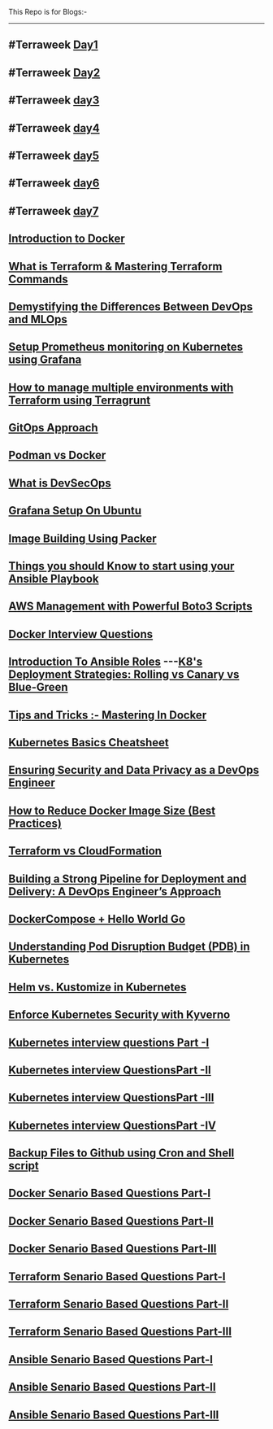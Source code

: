 This Repo is for  Blogs:-

----
#Terraweek [Day1](https://medium.com/@sushantkapare1717/day-1-introduction-to-terraform-and-terraform-basics-db6ce45fef16)
----
#Terraweek [Day2](https://medium.com/@sushantkapare1717/day-2-terraform-configuration-language-hcl-18b3b37a993f)
----
#Terraweek [day3](https://medium.com/@sushantkapare1717/day-3-terraweek-managing-resources-6a5558ff09fc)
----
#Terraweek [day4](https://medium.com/@sushantkapare1717/day-4-terraform-state-management-c6b3e0e4a448)
---
#Terraweek [day5](https://medium.com/@sushantkapare1717/day-5-terraweek-terraform-modules-e802f4c8e2a3)
---
#Terraweek [day6](https://medium.com/@sushantkapare1717/day06-terraweek-terraform-providers-1c70900d7d62)
---
#Terraweek [day7](https://medium.com/@sushantkapare1717/day-7-terraweek-advanced-topics-e8f5b74e19e1)
---
[Introduction to Docker](https://medium.com/@sushantkapare1717/introduction-to-docker-e858e8933a83)
---
[What is Terraform & Mastering Terraform Commands](https://medium.com/@sushantkapare1717/what-is-terraform-mastering-terraform-commands-799e299d566e)
---
[Demystifying the Differences Between DevOps and MLOps](https://medium.com/@sushantkapare1717/demystifying-the-differences-between-devops-and-mlops-225f886f264e)
---
[Setup Prometheus monitoring on Kubernetes using Grafana](https://medium.com/@sushantkapare1717/setup-prometheus-monitoring-on-kubernetes-using-grafana-fe09cb3656f7)
---
[How to manage multiple environments with Terraform using Terragrunt](https://medium.com/@sushantkapare1717/how-to-manage-multiple-environments-with-terraform-using-terragrunt-717340cfc374)
---
[GitOps Approach](https://medium.com/@sushantkapare1717/gitops-approach-2b232a81ac44)
---
[Podman vs Docker](https://medium.com/@sushantkapare1717/podman-vs-docker-f7ae59b46ef1)
---
[What is DevSecOps](https://medium.com/@sushantkapare1717/what-is-devsecops-16126a8c6a68)
---
[Grafana Setup On Ubuntu](https://medium.com/@sushantkapare1717/grafana-setup-on-ubuntu-2e90aa20b76d)
---
[Image Building Using Packer](https://medium.com/@sushantkapare1717/image-building-using-packer-8021a8229816)
---
[Things you should Know to start using your Ansible Playbook](https://medium.com/@sushantkapare1717/things-you-should-know-to-start-using-your-ansible-playbook-7610a86f1e94)
---
[AWS Management with Powerful Boto3 Scripts](https://medium.com/@sushantkapare1717/aws-management-with-powerful-boto3-scripts-e41e154b8bab)
---
[Docker Interview Questions](https://medium.com/@sushantkapare1717/docker-interview-questions-74b517ee8943)
---
[Introduction To Ansible Roles](https://medium.com/@sushantkapare1717/introduction-to-ansible-roles-d1d842dcad4)
---[K8's Deployment Strategies: Rolling vs Canary vs Blue-Green](https://medium.com/@sushantkapare1717/k8s-deployment-strategies-rolling-vs-canary-vs-blue-green-6bffa2d3af99)
---
[Tips and Tricks :- Mastering In Docker](https://medium.com/@sushantkapare1717/tips-and-tricks-mastering-in-docker-4401b954e2c4)
---
[Kubernetes Basics Cheatsheet](https://medium.com/@sushantkapare1717/kubernetes-basics-cheatsheet-fdc6f4f6b208)
---
[Ensuring Security and Data Privacy as a DevOps Engineer](https://medium.com/@sushantkapare1717/ensuring-security-and-data-privacy-as-a-devops-engineer-8837b9eff044)
---
[How to Reduce Docker Image Size (Best Practices)](https://medium.com/@sushantkapare1717/how-to-reduce-docker-image-size-best-practices-c5c3ff71da76)
---
[Terraform vs CloudFormation](https://medium.com/@sushantkapare1717/terraform-vs-cloudformation-eff79f5c3032)
---
[Building a Strong Pipeline for Deployment and Delivery: A DevOps Engineer’s Approach](https://medium.com/@sushantkapare1717/building-a-strong-pipeline-for-deployment-and-delivery-a-devops-engineers-approach-8dab1ee193cc)
---
[DockerCompose + Hello World Go](https://medium.com/@sushantkapare1717/dockercompose-hello-world-go-15f9b77cc70f)
---
[Understanding Pod Disruption Budget (PDB) in Kubernetes](https://medium.com/@sushantkapare1717/understanding-pod-disruption-budget-pdb-in-kubernetes-787c03164d7a)
---
[Helm vs. Kustomize in Kubernetes](https://medium.com/@sushantkapare1717/helm-vs-kustomize-in-kubernetes-cc063bbb4b0e)
---
[Enforce Kubernetes Security with Kyverno](https://medium.com/@sushantkapare1717/enforce-kubernetes-security-with-kyverno-353fa668eaac)
---
[Kubernetes interview questions Part -I](https://medium.com/@sushantkapare1717/kubernetes-interview-questions-part-i-383c4bdeacd4)
---
[Kubernetes interview QuestionsPart -II](https://medium.com/@sushantkapare1717/kubernetes-interview-questionspart-ii-fafa56a9db4b)
---
[Kubernetes interview QuestionsPart -III](https://medium.com/@sushantkapare1717/kubernetes-interview-questionspart-iii-617a6216deb3)
---
[Kubernetes interview QuestionsPart -IV](https://medium.com/@sushantkapare1717/kubernetes-interview-questionspart-iv-fd04daea3b30)
---
[Backup Files to Github using Cron and Shell script](https://medium.com/@sushantkapare1717/backup-files-to-github-using-cron-and-shell-script-30092bd27f81)
---
[Docker Senario Based Questions Part-I](https://medium.com/@sushantkapare1717/docker-senario-based-questions-part-i-92cbe79faba4)
---
[Docker Senario Based Questions Part-II](https://medium.com/@sushantkapare1717/docker-senario-based-questions-part-ii-b98ff8fb60aa)
---
[Docker Senario Based Questions Part-III](https://medium.com/@sushantkapare1717/docker-senario-based-questions-part-iii-8a808489e6ef)
---
[Terraform Senario Based Questions Part-I](https://medium.com/@sushantkapare1717/terraform-senario-based-questions-part-i-36eebf18d844)
---
[Terraform Senario Based Questions Part-II](https://medium.com/@sushantkapare1717/terraform-senario-based-questions-part-ii-71fd702f2535)
---
[Terraform Senario Based Questions Part-III](https://medium.com/@sushantkapare1717/terraform-questions-part-iii-d742ec57e805)
---
[Ansible Senario Based Questions Part-I](https://medium.com/@sushantkapare1717/ansible-senario-based-questions-part-i-f1be7b8b5620)
---
[Ansible Senario Based Questions Part-II](https://medium.com/@sushantkapare1717/ansible-senario-based-questions-part-ii-8c5413ec335c)
---
[Ansible Senario Based Questions Part-III](https://medium.com/@sushantkapare1717/ansible-senario-based-questions-part-iii-7b61dae91b8c)
---
